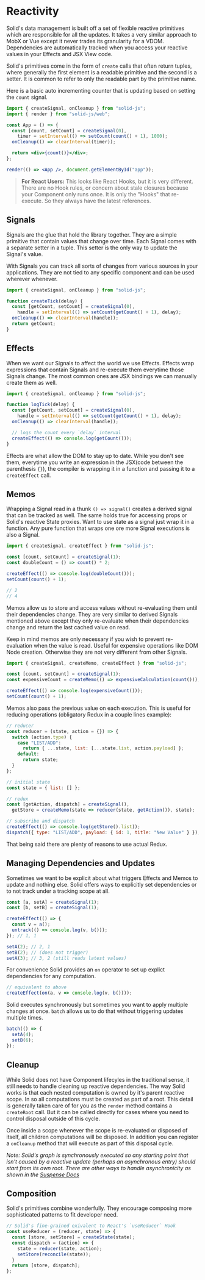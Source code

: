 # Reactivity

Solid's data management is built off a set of flexible reactive primitives which are responsible for all the updates. It takes a very similar approach to MobX or Vue except it never trades its granularity for a VDOM. Dependencies are automatically tracked when you access your reactive values in your Effects and JSX View code.

Solid's primitives come in the form of `create` calls that often return tuples, where generally the first element is a readable primitive and the second is a setter. It is common to refer to only the readable part by the primitive name.

Here is a basic auto incrementing counter that is updating based on setting the `count` signal.

```jsx
import { createSignal, onCleanup } from "solid-js";
import { render } from "solid-js/web";

const App = () => {
  const [count, setCount] = createSignal(0),
    timer = setInterval(() => setCount(count() + 1), 1000);
  onCleanup(() => clearInterval(timer));

  return <div>{count()}</div>;
};

render(() => <App />, document.getElementById("app"));
```

> **For React Users:** This looks like React Hooks, but it is very different. There are no Hook rules, or concern about stale closures because your Component only runs once. It is only the "Hooks" that re-execute. So they always have the latest references.

## Signals

Signals are the glue that hold the library together. They are a simple primitive that contain values that change over time. Each Signal comes with a separate setter in a tuple. This setter is the only way to update the Signal's value.

With Signals you can track all sorts of changes from various sources in your applications. They are not tied to any specific component and can be used wherever whenever.

```js
import { createSignal, onCleanup } from "solid-js";

function createTick(delay) {
  const [getCount, setCount] = createSignal(0),
    handle = setInterval(() => setCount(getCount() + 1), delay);
  onCleanup(() => clearInterval(handle));
  return getCount;
}
```
## Effects

When we want our Signals to affect the world we use Effects. Effects wrap expressions that contain Signals and re-execute them everytime those Signals change. The most common ones are JSX bindings we can manually create them as well.

```js
import { createSignal, onCleanup } from "solid-js";

function logTick(delay) {
  const [getCount, setCount] = createSignal(0),
    handle = setInterval(() => setCount(getCount() + 1), delay);
  onCleanup(() => clearInterval(handle));

  // logs the count every `delay` interval
  createEffect(() => console.log(getCount()));
}
```

Effects are what allow the DOM to stay up to date. While you don't see them, everytime you write an expression in the JSX(code between the parenthesis `{}`), the compiler is wrapping it in a function and passing it to a `createEffect` call.

## Memos

Wrapping a Signal read in a thunk `() => signal()` creates a derived signal that can be tracked as well. The same holds true for accessing props or Solid's reactive State proxies. Want to use state as a signal just wrap it in a function. Any pure function that wraps one ore more Signal executions is also a Signal.

```js
import { createSignal, createEffect } from "solid-js";

const [count, setCount] = createSignal(1);
const doubleCount = () => count() * 2;

createEffect(() => console.log(doubleCount()));
setCount(count() + 1);

// 2
// 4
```

Memos allow us to store and access values without re-evaluating them until their dependencies change. They are very similar to derived Signals mentioned above except they only re-evaluate when their dependencies change and return the last cached value on read.

Keep in mind memos are only necessary if you wish to prevent re-evaluation when the value is read. Useful for expensive operations like DOM Node creation. Otherwise they are not very different from other Signals.

```js
import { createSignal, createMemo, createEffect } from "solid-js";

const [count, setCount] = createSignal(1);
const expensiveCount = createMemo(() => expensiveCalculation(count()));

createEffect(() => console.log(expensiveCount()));
setCount(count() + 1);
```

Memos also pass the previous value on each execution. This is useful for reducing operations (obligatory Redux in a couple lines example):

```js
// reducer
const reducer = (state, action = {}) => {
  switch (action.type) {
    case "LIST/ADD":
      return { ...state, list: [...state.list, action.payload] };
    default:
      return state;
  }
};

// initial state
const state = { list: [] };

// redux
const [getAction, dispatch] = createSignal(),
  getStore = createMemo(state => reducer(state, getAction()), state);

// subscribe and dispatch
createEffect(() => console.log(getStore().list));
dispatch({ type: "LIST/ADD", payload: { id: 1, title: "New Value" } });
```

That being said there are plenty of reasons to use actual Redux.

## Managing Dependencies and Updates

Sometimes we want to be explicit about what triggers Effects and Memos to update and nothing else. Solid offers ways to explicitly set dependencies or to not track under a tracking scope at all.

```js
const [a, setA] = createSignal(1);
const [b, setB] = createSignal(1);

createEffect(() => {
  const v = a();
  untrack(() => console.log(v, b()));
}); // 1, 1

setA(2); // 2, 1
setB(2); // (does not trigger)
setA(3); // 3, 2 (still reads latest values)
```

For convenience Solid provides an `on` operator to set up explict dependencies for any computation.

```js
// equivalent to above
createEffect(on(a, v => console.log(v, b())));
```

Solid executes synchronously but sometimes you want to apply multiple changes at once. `batch` allows us to do that without triggering updates multiple times.

```js
batch(() => {
  setA(4);
  setB(6);
});
```

## Cleanup

While Solid does not have Component lifecyles in the traditional sense, it still needs to handle cleaning up reactive dependencies. The way Solid works is that each nested computation is owned by it's parent reactive scope. In so all computations must be created as part of a root. This detail is generally taken care of for you as the `render` method contains a `createRoot` call. But it can be called directly for cases where you need to control disposal outside of this cycle.

Once inside a scope whenever the scope is re-evaluated or disposed of itself, all children computations will be disposed. In addition you can register a `onCleanup` method that will execute as part of this disposal cycle.

_Note: Solid's graph is synchronously executed so any starting point that isn't caused by a reactive update (perhaps an asynchronous entry) should start from its own root. There are other ways to handle asynchronicity as shown in the [Suspense Docs](./suspense.md)_

## Composition

Solid's primitives combine wonderfully. They encourage composing more sophisticated patterns to fit developer need.

```js
// Solid's fine-grained exivalent to React's `useReducer` Hook
const useReducer = (reducer, state) => {
  const [store, setStore] = createState(state);
  const dispatch = (action) => {
    state = reducer(state, action);
    setStore(reconcile(state));
  }
  return [store, dispatch];
};
```
